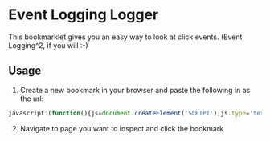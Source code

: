 Event Logging Logger
====================

This bookmarklet gives you an easy way to look at click events. (Event Logging^2, if you will :-)

Usage
-----
1. Create a new bookmark in your browser and paste the following in as the url:
```javascript
javascript:(function(){js=document.createElement('SCRIPT');js.type='text/javascript';js.src='http://localhost/cruzers/event-logging-logging/ell.js?x='+(Math.random());document.getElementsByTagName('head')[0].appendChild(js);css=document.createElement('LINK');css.rel='stylesheet';css.type='text/css';css.href='http://localhost/cruzers/event-logging-logging/ell.css?x='+(Math.random());document.getElementsByTagName('head')[0].appendChild(css);})();)
```
2. Navigate to page you want to inspect and click the bookmark
